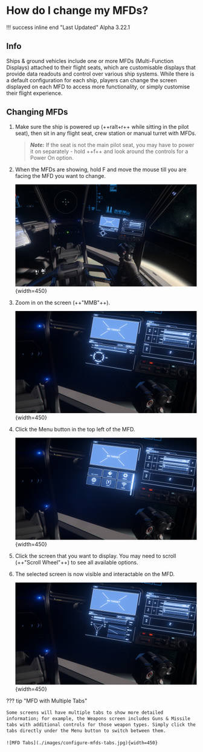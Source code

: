 # How do I change my MFDs?

!!! success inline end "Last Updated"
    Alpha 3.22.1

## Info

Ships & ground vehicles include one or more MFDs (Multi-Function Displays) attached to their flight seats, which are customisable displays that provide data readouts and control over various ship systems. While there is a default configuration for each ship, players can change the screen displayed on each MFD to access more functionality, or simply customise their flight experience.

## Changing MFDs

1. Make sure the ship is powered up (++ralt+r++ while sitting in the pilot seat), then sit in any flight seat, crew station or manual turret with MFDs.

    > ***Note:*** If the seat is not the main pilot seat, you may have to power it on separately - hold ++f++ and look around the controls for a Power On option.

2. When the MFDs are showing, hold F and move the mouse till you are facing the MFD you want to change.

    ![Facing MFD](./images/configure-mfds-facing.jpg){width=450}

3. Zoom in on the screen (++"MMB"++).

    ![Zoomed in MFD](./images/configure-mfds-zoomed.jpg){width=450}

4. Click the Menu button in the top left of the MFD.

    ![MFD Menu](./images/configure-mfds-menu.jpg){width=450}

5. Click the screen that you want to display. You may need to scroll (++"Scroll Wheel"++) to see all available options.

6. The selected screen is now visible and interactable on the MFD.

    ![New MFD screen](./images/configure-mfds-complete.jpg){width=450}

??? tip "MFD with Multiple Tabs"

    Some screens will have multiple tabs to show more detailed information; for example, the Weapons screen includes Guns & Missile tabs with additional controls for those weapon types. Simply click the tabs directly under the Menu button to switch between them.

    ![MFD Tabs](./images/configure-mfds-tabs.jpg){width=450}